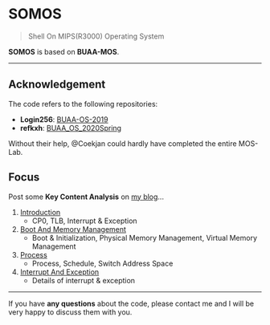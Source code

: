 SOMOS
===

> Shell On MIPS(R3000) Operating System

**SOMOS** is based on **BUAA-MOS**.

---

## Acknowledgement

The code refers to the following repositories:
* **Login256**: [BUAA-OS-2019](https://github.com/login256/BUAA-OS-2019)
* **refkxh**: [BUAA_OS_2020Spring](https://github.com/refkxh/BUAA_OS_2020Spring)

Without their help, @Coekjan could hardly have completed the entire MOS-Lab.

## Focus

Post some **Key Content Analysis** on [my blog](https://coekjan.github.io/)...
1. [Introduction](https://coekjan.github.io/2021/07/15/Introduction/)
   * CP0, TLB, Interrupt & Exception
2. [Boot And Memory Management](https://coekjan.github.io/2021/07/23/Boot-And-Memory-Management/)
   * Boot & Initialization, Physical Memory Management, Virtual Memory Management
3. [Process](https://coekjan.github.io/2021/08/15/Process/)
   * Process, Schedule, Switch Address Space
4. [Interrupt And Exception](https://coekjan.github.io/2021/08/26/Interrupt-And-Exception/)
   * Details of interrupt & exception

---

If you have **any questions** about the code, please contact me and I will be very happy to discuss them with you.
